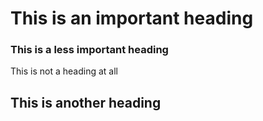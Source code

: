 # This is an important heading

### This is a less important heading

This is not a heading at all

## This is another heading

